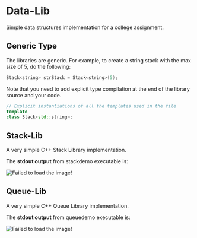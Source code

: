 # Data-Lib
Simple data structures implementation for a college assignment.

## Generic Type
The libraries are generic. For example, to create a string stack with the max size of 5, do the following:

```c++
Stack<string> strStack = Stack<string>(5);
```

Note that you need to add explicit type compilation at the end of the library source and your code.

```c++
// Explicit instantiations of all the templates used in the file
template
class Stack<std::string>;
```

## Stack-Lib
A very simple C++ Stack Library implementation.

The **stdout output** from stackdemo executable is:

![Failed to load the image!](https://i.imgur.com/wvOT8ub.png "STDOUT")

## Queue-Lib
A very simple C++ Queue Library implementation.

The **stdout output** from queuedemo executable is:

![Failed to load the image!](https://i.imgur.com/8xNQRsr.png "STDOUT")
